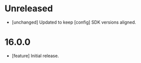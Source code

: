 # Unreleased
* [unchanged] Updated to keep [config] SDK versions aligned.

# 16.0.0
* [feature] Initial release.
